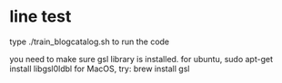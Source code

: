 # line test

type ./train_blogcatalog.sh to run the code

you need to make sure gsl library is installed. for ubuntu, sudo apt-get install libgsl0ldbl
for MacOS, try: brew install gsl

